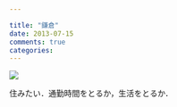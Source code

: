 ```yaml
---

title: "鎌倉"
date: 2013-07-15
comments: true
categories: 
---
```


<img src="/images/kamakura2.jpg" class="image">

住みたい．通勤時間をとるか，生活をとるか．
